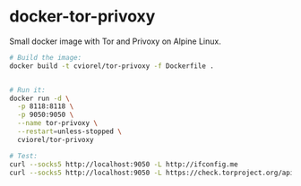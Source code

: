 # docker-tor-privoxy

Small docker image with Tor and Privoxy on Alpine Linux.

```bash
# Build the image:
docker build -t cviorel/tor-privoxy -f Dockerfile .


# Run it:
docker run -d \
  -p 8118:8118 \
  -p 9050:9050 \
  --name tor-privoxy \
  --restart=unless-stopped \
  cviorel/tor-privoxy

# Test:
curl --socks5 http://localhost:9050 -L http://ifconfig.me
curl --socks5 http://localhost:9050 -L https://check.torproject.org/api/ip
```

